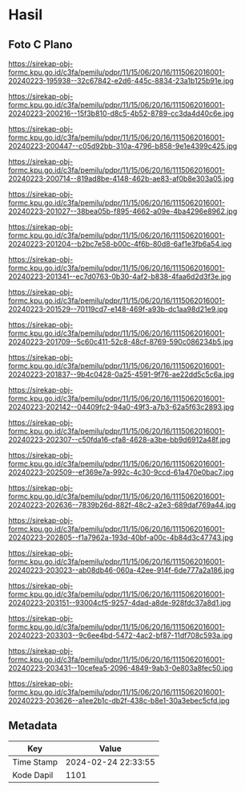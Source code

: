 # Hasil

## Foto C Plano

https://sirekap-obj-formc.kpu.go.id/c3fa/pemilu/pdpr/11/15/06/20/16/1115062016001-20240223-195938--32c67842-e2d6-445c-8834-23a1b125b91e.jpg

https://sirekap-obj-formc.kpu.go.id/c3fa/pemilu/pdpr/11/15/06/20/16/1115062016001-20240223-200216--15f3b810-d8c5-4b52-8789-cc3da4d40c6e.jpg

https://sirekap-obj-formc.kpu.go.id/c3fa/pemilu/pdpr/11/15/06/20/16/1115062016001-20240223-200447--c05d92bb-310a-4796-b858-9e1e4399c425.jpg

https://sirekap-obj-formc.kpu.go.id/c3fa/pemilu/pdpr/11/15/06/20/16/1115062016001-20240223-200714--819ad8be-4148-462b-ae83-af0b8e303a05.jpg

https://sirekap-obj-formc.kpu.go.id/c3fa/pemilu/pdpr/11/15/06/20/16/1115062016001-20240223-201027--38bea05b-f895-4662-a09e-4ba4296e8962.jpg

https://sirekap-obj-formc.kpu.go.id/c3fa/pemilu/pdpr/11/15/06/20/16/1115062016001-20240223-201204--b2bc7e58-b00c-4f6b-80d8-6af1e3fb6a54.jpg

https://sirekap-obj-formc.kpu.go.id/c3fa/pemilu/pdpr/11/15/06/20/16/1115062016001-20240223-201341--ec7d0763-0b30-4af2-b838-4faa6d2d3f3e.jpg

https://sirekap-obj-formc.kpu.go.id/c3fa/pemilu/pdpr/11/15/06/20/16/1115062016001-20240223-201529--70119cd7-e148-469f-a93b-dc1aa98d21e9.jpg

https://sirekap-obj-formc.kpu.go.id/c3fa/pemilu/pdpr/11/15/06/20/16/1115062016001-20240223-201709--5c60c411-52c8-48cf-8769-590c086234b5.jpg

https://sirekap-obj-formc.kpu.go.id/c3fa/pemilu/pdpr/11/15/06/20/16/1115062016001-20240223-201837--9b4c0428-0a25-4591-9f76-ae22dd5c5c6a.jpg

https://sirekap-obj-formc.kpu.go.id/c3fa/pemilu/pdpr/11/15/06/20/16/1115062016001-20240223-202142--04409fc2-94a0-49f3-a7b3-62a5f63c2893.jpg

https://sirekap-obj-formc.kpu.go.id/c3fa/pemilu/pdpr/11/15/06/20/16/1115062016001-20240223-202307--c50fda16-cfa8-4628-a3be-bb9d6912a48f.jpg

https://sirekap-obj-formc.kpu.go.id/c3fa/pemilu/pdpr/11/15/06/20/16/1115062016001-20240223-202509--ef369e7a-992c-4c30-9ccd-61a470e0bac7.jpg

https://sirekap-obj-formc.kpu.go.id/c3fa/pemilu/pdpr/11/15/06/20/16/1115062016001-20240223-202636--7839b26d-882f-48c2-a2e3-689daf769a44.jpg

https://sirekap-obj-formc.kpu.go.id/c3fa/pemilu/pdpr/11/15/06/20/16/1115062016001-20240223-202805--f1a7962a-193d-40bf-a00c-4b84d3c47743.jpg

https://sirekap-obj-formc.kpu.go.id/c3fa/pemilu/pdpr/11/15/06/20/16/1115062016001-20240223-203023--ab08db46-060a-42ee-914f-6de777a2a186.jpg

https://sirekap-obj-formc.kpu.go.id/c3fa/pemilu/pdpr/11/15/06/20/16/1115062016001-20240223-203151--93004cf5-9257-4dad-a8de-928fdc37a8d1.jpg

https://sirekap-obj-formc.kpu.go.id/c3fa/pemilu/pdpr/11/15/06/20/16/1115062016001-20240223-203303--9c6ee4bd-5472-4ac2-bf87-11df708c593a.jpg

https://sirekap-obj-formc.kpu.go.id/c3fa/pemilu/pdpr/11/15/06/20/16/1115062016001-20240223-203431--10cefea5-2096-4849-9ab3-0e803a8fec50.jpg

https://sirekap-obj-formc.kpu.go.id/c3fa/pemilu/pdpr/11/15/06/20/16/1115062016001-20240223-203626--a1ee2b1c-db2f-438c-b8e1-30a3ebec5cfd.jpg


## Metadata

| Key        | Value               |
| ---------- | ------------------- |
| Time Stamp | 2024-02-24 22:33:55 |
| Kode Dapil | 1101                |



